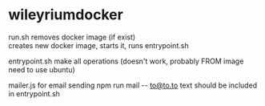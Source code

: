 # wileyriumdocker

run.sh removes docker image (if exist)  
creates new docker image, 
starts it, 
runs entrypoint.sh

entrypoint.sh make all operations (doesn't work, probably FROM image need to use ubuntu)


mailer.js for email sending npm run mail -- to@to.to text should be included in entrypoint.sh

